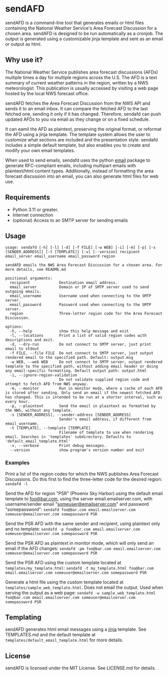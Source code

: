 # sendAFD
sendAFD is a command-line tool that generates emails or html files containing the National Weather Service's Area Forecast Discussion for a chosen area. sendAFD is designed to be run automatically as a cronjob. The output is generated using a customizable jinja template and sent as an email or output as html.

## Why use it?

The National Weather Service publishes area forecast discussions (AFDs) multiple times a day for multiple regions across the U.S. The AFD is a text summary of current weather patterns in the region, written by a NWS meteorologist. This publication is usually accessed by visiting a web page hosted by the local NWS forecast office. 

sendAFD fetches the Area Forecast Discussion from the NWS API and sends it to an email inbox. It can compare the fetched AFD to the last fetched one, sending it only if it has changed. Therefore, sendafd can push updated AFDs to you via email as they change or on a fixed schedule.

It can eamil the AFD as plaintext, preserving the original format, or reformat the AFD using a jinja template. The template system allows the user to customize what sections are included and the presentation style. sendafd includes a simple default template, but also enables you to create and modify your own email templates. 

When used to send emails, sendafd uses the python [email](https://docs.python.org/3/library/email.html) package to generate RFC-compliant emails, including multipart emails with plaintext/html content types. Additionally, instead of formatting the area forecast discussion into an email, you can also generate html files for web use.

## Requirements
- Python 3.11 or greater.
- Internet connection
- (optional) Access to an SMTP server for sending emails

## Usage

```
usage: sendafd [-h] [-l] [-d] [-f FILE] [-w WEB] [-i] [-m] [-p] [-s [SENDER_ADDRESS]] [-t [TEMPLATE]] [-v] [--version] recipient email_server email_username email_password region

sendAFD emails the NWS Area Forecast Discussion for a chosen area. For more details, see README.md

positional arguments:
  recipient             Destination email address.
  email_server          Domain or IP of SMTP server used to send outgoing emails.
  email_username        Username used when connecting to the SMTP server.
  email_password        Password used when connecting to the SMTP server.
  region                Three-letter region code for the Area Forecast Discussion.

options:
  -h, --help            show this help message and exit
  -l, --locations       Print a list of valid region codes with descriptions and exit.
  -d, --dry-run         Do not connect to SMTP server, just print email to stdout
  -f FILE, --file FILE  Do not connect to SMTP server, just output rendered email to the specified path. Default: output.msg
  -w WEB, --web WEB     Do not connect to SMTP server, output rendered template to the specified path, without adding email header or doing any email-specific formatting. Default output path: output.html
  -i, --ignore-region-validation
                        Do not validate supplied region code and attempt to fetch AFD from NWS anyway.
  -m, --monitor         Run in monitor mode, where a cache of each AFD is stored after sending. Only send an email if the newest fetched AFD has changed. This is intended to be run at a shorter interval, such as every hour.
  -p, --plaintext       Send the email in plaintext as formatted by the NWS, without any template.
  -s [SENDER_ADDRESS], --sender-address [SENDER_ADDRESS]
                        Sender's email address, if different from email_username.
  -t [TEMPLATE], --template [TEMPLATE]
                        Filename of template to use when rendering email. Searches in 'templates' subdirectory. Defaults to 'default_email_template.html'
  -v, --verbose         Print debug messages.
  --version             show program's version number and exit
```

### Examples
Print a list of the region codes for which the NWS publishes Area Forecast Discussions. Do this first to find the three-letter code for the desired region:
`sendafd -l`

Send the AFD for region "PSR" (Phoenix Sky Harbor) using the default email template to foo@bar.com, using the server email.emailserver.com, with username/sender email "someuser@emailserver.com" and password "somepassword":
`sendafd foo@bar.com email.emailserver.com someuser@emailserver.com somepassword PSR`

Send the PSR AFD with the same sender and recipient, using plaintext only and no template:
`sendafd -p foo@bar.com email.emailserver.com someuser@emailserver.com somepassword PSR`

Send the PSR AFD as plaintext in monitor mode, which will only send an email if the AFD changes:
`sendafd -pm foo@bar.com email.emailserver.com someuser@emailserver.com somepassword PSR`

Send the PSR AFD using the custom template located at `templates/my_template.html`:
`sendafd -t my_template.html foo@bar.com email.emailserver.com someuser@emailserver.com somepassword PSR`

Generate a html file using the custom template located at `templates/sample_web_template.html`. Does not email the output. Used when serving the output as a web page:
`sendafd -w sample_web_template.html foo@bar.com email.emailserver.com someuser@emailserver.com somepassword PSR`

## Templating
sendAFD generates html email messages using a [jinja](https://jinja.palletsprojects.com/en/3.1.x/) template. See TEMPLATES.md and the default template at `templates/default_email_template.html` for more details.

## License
sendAFD is licensed under the MIT License. See LICENSE.md for details.